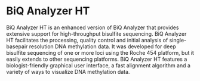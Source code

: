 # BiQ Analyzer HT

BiQ Analyzer HT is an enhanced version of BiQ Analyzer that provides extensive support for high-throughput bisulfite sequencing. BiQ Analyzer HT facilitates the processing, quality control and initial analysis of single-basepair resolution DNA methylation data. It was developed for deep bisulfite sequencing of one or more loci using the Roche 454 platform, but it easily extends to other sequencing platforms. BiQ Analyzer HT features a biologist-friendly graphical user interface, a fast alignment algorithm and a variety of ways to visualize DNA methylation data.
